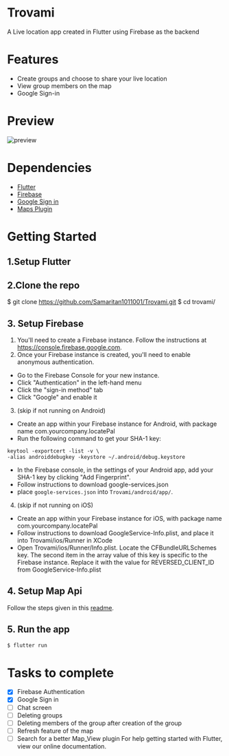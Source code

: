 # Trovami

A Live location app created in Flutter using Firebase as the backend 


# Features

- Create groups and choose to share your live location
- View group members on the map 
- Google Sign-in

# Preview

![preview](https://github.com/Samaritan1011001/Trovami/blob/master/ezgif.com-video-to-gif.gif)


# Dependencies

* [Flutter](https://flutter.io/) 
* [Firebase](https://firebase.google.com/) 
* [Google Sign in](https://github.com/flutter/plugins/tree/master/packages/google_sign_in) 
* [Maps Plugin](https://github.com/apptreesoftware/flutter_google_map_view) 

# Getting Started

## 1.Setup Flutter

## 2.Clone the repo

$ git clone https://github.com/Samaritan1011001/Trovami.git
$ cd trovami/

## 3. Setup Firebase

1. You'll need to create a Firebase instance. Follow the instructions at https://console.firebase.google.com.
2. Once your Firebase instance is created, you'll need to enable anonymous authentication.

* Go to the Firebase Console for your new instance.
* Click "Authentication" in the left-hand menu
* Click the "sign-in method" tab
* Click "Google" and enable it

3. (skip if not running on Android)

* Create an app within your Firebase instance for Android, with package name com.yourcompany.locatePal
* Run the following command to get your SHA-1 key:

```
keytool -exportcert -list -v \
-alias androiddebugkey -keystore ~/.android/debug.keystore
```

* In the Firebase console, in the settings of your Android app, add your SHA-1 key by clicking "Add Fingerprint".
* Follow instructions to download google-services.json
* place `google-services.json` into `Trovami/android/app/`.

4. (skip if not running on iOS)

* Create an app within your Firebase instance for iOS, with package name com.yourcompany.locatePal
* Follow instructions to download GoogleService-Info.plist, and place it into Trovami/ios/Runner in XCode
* Open Trovami/ios/Runner/Info.plist. Locate the CFBundleURLSchemes key. The second item in the array value of this key is specific to the Firebase instance. Replace it with the value for REVERSED_CLIENT_ID from GoogleService-Info.plist

## 4. Setup Map Api
Follow the steps given in this [readme](https://github.com/apptreesoftware/flutter_google_map_view).

## 5. Run the app

```sh
$ flutter run
```


# Tasks to complete

- [x] Firebase Authentication 
- [x] Google Sign in
- [ ] Chat screen 
- [ ] Deleting groups
- [ ] Deleting members of the group after creation of the group
- [ ] Refresh feature of the map 
- [ ] Search for a better Map_View plugin
For help getting started with Flutter, view our online
documentation.
